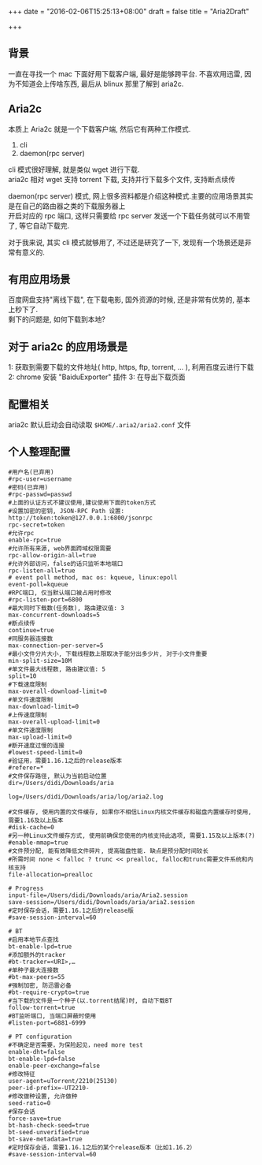+++
date = "2016-02-06T15:25:13+08:00"
draft = false
title = "Aria2Draft"

+++

## 背景
一直在寻找一个 mac 下面好用下载客户端, 最好是能够跨平台. 
不喜欢用迅雷, 因为不知道会上传啥东西, 最后从 blinux 那里了解到 aria2c. 

## Aria2c
本质上 Aria2c 就是一个下载客户端, 然后它有两种工作模式.  
1. cli 
2. daemon(rpc server)

cli 模式很好理解, 就是类似 wget 进行下载.  
aria2c 相对 wget 支持 torrent 下载, 支持并行下载多个文件, 支持断点续传

daemon(rpc server) 模式, 网上很多资料都是介绍这种模式.主要的应用场景其实是在自己的路由器之类的下载服务器上  
开启对应的 rpc 端口, 这样只需要给 rpc server 发送一个下载任务就可以不用管了, 等它自动下载完.  

对于我来说, 其实 cli 模式就够用了, 不过还是研究了一下, 发现有一个场景还是非常有意义的.  

## 有用应用场景
百度网盘支持"离线下载", 在下载电影, 国外资源的时候, 还是非常有优势的, 基本上秒下了.  
剩下的问题是, 如何下载到本地?   

## 对于 aria2c 的应用场景是
1: 获取到需要下载的文件地址( http, https, ftp, torrent, ... ), 利用百度云进行下载
2: chrome 安装 "BaiduExporter" 插件
3: 在导出下载页面

## 配置相关
aria2c 默认启动会自动读取 `$HOME/.aria2/aria2.conf` 文件

## 个人整理配置

```
#用户名(已弃用)
#rpc-user=username
#密码(已弃用)
#rpc-passwd=passwd
#上面的认证方式不建议使用,建议使用下面的token方式
#设置加密的密钥, JSON-RPC Path 设置: http://token:token@127.0.0.1:6800/jsonrpc
rpc-secret=token
#允许rpc
enable-rpc=true
#允许所有来源, web界面跨域权限需要
rpc-allow-origin-all=true
#允许外部访问，false的话只监听本地端口
rpc-listen-all=true
# event poll method, mac os: kqueue, linux:epoll
event-poll=kqueue
#RPC端口, 仅当默认端口被占用时修改
#rpc-listen-port=6800
#最大同时下载数(任务数), 路由建议值: 3
max-concurrent-downloads=5
#断点续传
continue=true
#同服务器连接数
max-connection-per-server=5
#最小文件分片大小, 下载线程数上限取决于能分出多少片, 对于小文件重要
min-split-size=10M
#单文件最大线程数, 路由建议值: 5
split=10
#下载速度限制
max-overall-download-limit=0
#单文件速度限制
max-download-limit=0
#上传速度限制
max-overall-upload-limit=0
#单文件速度限制
max-upload-limit=0
#断开速度过慢的连接
#lowest-speed-limit=0
#验证用，需要1.16.1之后的release版本
#referer=*
#文件保存路径, 默认为当前启动位置
dir=/Users/didi/Downloads/aria

log=/Users/didi/Downloads/aria/log/aria2.log

#文件缓存, 使用内置的文件缓存, 如果你不相信Linux内核文件缓存和磁盘内置缓存时使用, 需要1.16及以上版本
#disk-cache=0
#另一种Linux文件缓存方式, 使用前确保您使用的内核支持此选项, 需要1.15及以上版本(?)
#enable-mmap=true
#文件预分配, 能有效降低文件碎片, 提高磁盘性能. 缺点是预分配时间较长
#所需时间 none < falloc ? trunc << prealloc, falloc和trunc需要文件系统和内核支持
file-allocation=prealloc

# Progress
input-file=/Users/didi/Downloads/aria/Aria2.session
save-session=/Users/didi/Downloads/aria/aria2.session
#定时保存会话，需要1.16.1之后的release版
#save-session-interval=60

# BT
#启用本地节点查找
bt-enable-lpd=true
#添加额外的tracker
#bt-tracker=<URI>,…
#单种子最大连接数
#bt-max-peers=55
#强制加密, 防迅雷必备
#bt-require-crypto=true
#当下载的文件是一个种子(以.torrent结尾)时, 自动下载BT
follow-torrent=true
#BT监听端口, 当端口屏蔽时使用
#listen-port=6881-6999

# PT configuration
#不确定是否需要，为保险起见，need more test
enable-dht=false
bt-enable-lpd=false
enable-peer-exchange=false
#修改特征
user-agent=uTorrent/2210(25130)
peer-id-prefix=-UT2210-
#修改做种设置, 允许做种
seed-ratio=0
#保存会话
force-save=true
bt-hash-check-seed=true
bt-seed-unverified=true
bt-save-metadata=true
#定时保存会话，需要1.16.1之后的某个release版本（比如1.16.2）
#save-session-interval=60

```
